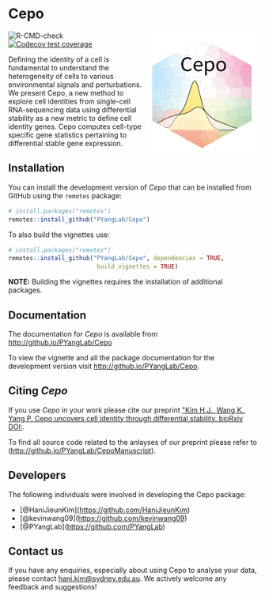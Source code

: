 Cepo
================

<img src="man/figures/Cepo_logo.png" align="right" width="225" height="250"/>

![R-CMD-check](https://github.com/PYangLab/Cepo/workflows/R-CMD-check/badge.svg)
[![Codecov test
coverage](https://codecov.io/gh/PYangLab/Cepo/branch/main/graph/badge.svg?token=sJROwPzwey)](https://codecov.io/gh/PYangLab/Cepo)

Defining the identity of a cell is fundamental to understand the
heterogeneity of cells to various environmental signals and
perturbations. We present Cepo, a new method to explore cell identities
from single-cell RNA-sequencing data using differential stability as a
new metric to define cell identity genes. Cepo computes cell-type
specific gene statistics pertaining to differential stable gene
expression.

## Installation

You can install the development version of *Cepo* that can be installed
from GitHub using the `remotes` package:

``` r
# install.packages("remotes")
remotes::install_github("PYangLab/Cepo")
```

To also build the vignettes use:

``` r
# install.packages("remotes")
remotes::install_github("PYangLab/Cepo", dependencies = TRUE,
                         build_vignettes = TRUE)
```

**NOTE:** Building the vignettes requires the installation of additional
packages.

## Documentation

The documentation for *Cepo* is available from
<http://github.io/PYangLab/Cepo>

To view the vignette and all the package documentation for the
development version visit <http://github.io/PYangLab/Cepo>.

## Citing *Cepo*

If you use *Cepo* in your work please cite our preprint ["Kim H.J., Wang
K., Yang P. Cepo uncovers cell identity through
differential stability. bioRxiv DOI:](https://www.biorxiv.org/content/10.1101/2021.01.10.426138v1).

To find all source code related to the anlayses of our preprint please refer to (http://github.io/PYangLab/CepoManuscript).

## Developers

The following individuals were involved in developing the Cepo package:

  - \[@HaniJieunKim\](<https://github.com/HaniJieunKim>)
  - \[@kevinwang09\](<https://github.com/kevinwang09>)
  - \[@PYangLab\](<https://github.com/PYangLab>)

## Contact us

If you have any enquiries, especially about using Cepo to analyse your
data, please contact <hani.kim@sydney.edu.au>. We actively welcome any
feedback and suggestions\!
